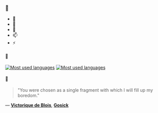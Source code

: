 ### 👋

- 🔭
- 🌱
- 💬
- 📫
- ⚡

#### 🧏

[![Most used languages](https://github-readme-stats-aynah.vercel.app/api/top-langs/?username=aynh&theme=solarized-dark&langs_count=6&layout=compact&hide_title=true)](https://github.com/anuraghazra/github-readme-stats#gh-dark-mode-only)
[![Most used languages](https://github-readme-stats-aynah.vercel.app/api/top-langs/?username=aynh&theme=solarized-light&langs_count=6&layout=compact&hide_title=true)](https://github.com/anuraghazra/github-readme-stats#gh-light-mode-only)

#### 💬

> "You were chosen as a single fragment with which I will fill up my boredom."

&mdash; [**Victorique de Blois**](https://myanimelist.net/character.php?q=Victorique%20de%20Blois&cat=character), [**Gosick**](https://myanimelist.net/search/all?q=Gosick&cat=all)
